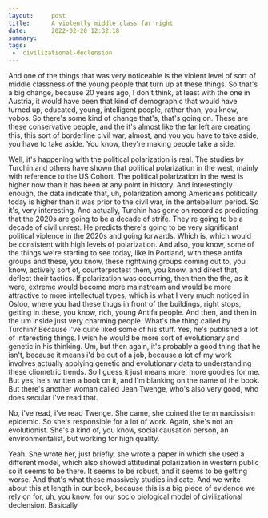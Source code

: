 ```yaml
---
layout:     post
title:      A violently middle class far right
date:       2022-02-20 12:32:18
summary:    
tags:
 -  civilizational-declension
---
```


And one of the things that was very noticeable is the violent level of sort of middle classness of the young people that turn up at these things. So that's a big change, because 20 years ago, I don't think, at least with the one in Austria, it would have been that kind of demographic that would have turned up, educated, young, intelligent people, rather than, you know, yobos. So there's some kind of change that's, that's going on. These are these conservative people, and the it's almost like the far left are creating this, this sort of borderline civil war, almost, and you you have to take aside, you have to take aside. You know, they're making people take a side.

Well, it's happening with the political polarization is real. The studies by Turchin and others have shown that political polarization in the west, mainly with reference to the US Cohort. The political polarization in the west is higher now than it has been at any point in history. And interestingly enough, the data indicate that, uh, polarization among Americans politically today is higher than it was prior to the civil war, in the antebellum period. So it's, very interesting. And actually, Turchin has gone on record as predicting that the 2020s are going to be a decade of strife. They're going to be a decade of civil unrest. He predicts there's going to be very significant political violence in the 2020s and going forwards. Which is, which would be consistent with high levels of polarization. And also, you know, some of the things we're starting to see today, like in Portland, with these antifa groups and these, you know, these rightwing groups coming out to, you know, actively sort of, counterprotest them, you know, and direct that, deflect their tactics. If polarization was occurring, then then the the, as it were, extreme would become more mainstream and would be more attractive to more intellectual types, which is what I very much noticed in Osloo, where you had these thugs in front of the buildings, right stops, getting in these, you know, rich, young Antifa people. And then, and then in the um inside just very charming people. What's the thing called by  Turchin? Because i've quite liked some of his stuff. Yes, he's published a lot of interesting things. I wish he would be more sort of evolutionary and genetic in his thinking. Um, but then again, it's probably a good thing that he isn't, because it means i'd be out of a job, because a lot of my work involves actually applying genetic and evolutionary data to understanding these cliometric trends. So I guess it just means more, more goodies for me. But yes, he's written a book on it, and I'm blanking on the name of the book. But there's another woman called Jean Twenge, who's also very good, who does secular i've read that. 

No, i've read, i've read Twenge. She came, she coined the term narcissism epidemic. So she's responsible for a lot of work. Again, she's not an evolutionist. She's a kind of, you know, social causation person, an environmentalist, but working for high quality.


Yeah. She wrote her, just briefly, she wrote a paper in which she used a different model, which also showed attitudinal polarization in western public so it seems to be there. It seems to be robust, and it seems to be getting worse. And that's what these massively studies indicate. And we write about this at length in our book, because this is a big piece of evidence we rely on for, uh, you know, for our socio biological model of civilizational declension. Basically